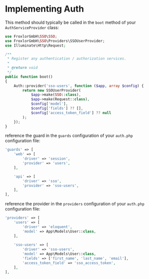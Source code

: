 # Implementing Auth

This method should typically be called in the `boot` method of your `AuthServiceProvider` class:

```php
use FroxlorGmbH\SSO\SSO;
use FroxlorGmbH\SSO\Providers\SSOUserProvider;
use Illuminate\Http\Request;

/**
 * Register any authentication / authorization services.
 *
 * @return void
 */
public function boot()
{
    Auth::provider('sso-users', function ($app, array $config) {
        return new SSOUserProvider(
            $app->make(SSO::class),
            $app->make(Request::class),
            $config['model'],
            $config['fields'] ?? [],
            $config['access_token_field'] ?? null
        );
    });
}
```

reference the guard in the `guards` configuration of your `auth.php` configuration file:

```php
'guards' => [
    'web' => [
        'driver' => 'session',
        'provider' => 'users',
    ],

    'api' => [
        'driver' => 'sso',
        'provider' => 'sso-users',
    ],
],
```

reference the provider in the `providers` configuration of your `auth.php` configuration file:

```php
'providers' => [
    'users' => [
        'driver' => 'eloquent',
        'model' => App\Models\User::class,
    ],
    
    'sso-users' => [
        'driver' => 'sso-users',
        'model' => App\Models\User::class,
        'fields' => ['first_name', 'last_name', 'email'],
        'access_token_field' => 'sso_access_token',
    ],
],
```
